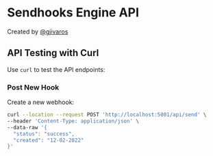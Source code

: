 # Sendhooks Engine API

Created by [@gjivaros](https://github.com/gjivaros)

## API Testing with Curl

Use `curl` to test the API endpoints:

### Post New Hook

Create a new webhook:

```bash
curl --location --request POST 'http://localhost:5001/api/send' \
--header 'Content-Type: application/json' \
--data-raw '{
  "status": "success",
  "created": "12-02-2022"
}'
```
